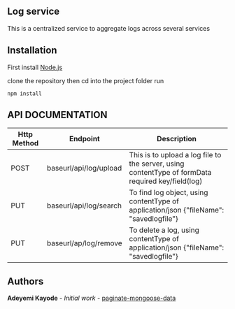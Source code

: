 ## Log service

This is a centralized service to aggregate logs across several services

## Installation

First install [Node.js](http://nodejs.org/)

clone the repository then cd into the project folder run

`npm install`

## API DOCUMENTATION

| Http Method | Endpoint               | Description                                                                                       |
| ----------- | ---------------------- | ------------------------------------------------------------------------------------------------- |
| POST        | baseurl/api/log/upload | This is to upload a log file to the server, using contentType of formData required key/field(log) |  |
| PUT         | baseurl/api/log/search | To find log object, using contentType of application/json {"fileName": "savedlogfile"}            |  |
| PUT         | baseurl/ap/log/remove  | To delete a log, using contentType of application/json {"fileName": "savedlogfile"}               |

## Authors

**Adeyemi Kayode** - _Initial work_ - [paginate-mongoose-data](https://github.com/karosi12/paginate-mongoose-data)

